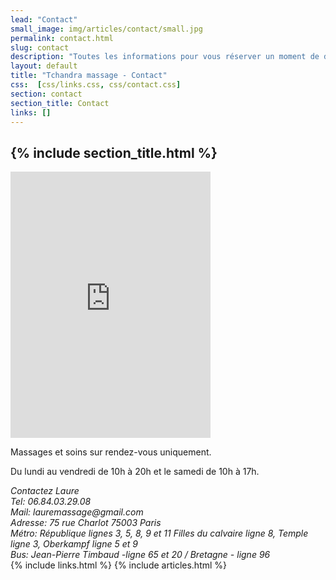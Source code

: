 ```yaml
---
lead: "Contact"
small_image: img/articles/contact/small.jpg
permalink: contact.html
slug: contact
description: "Toutes les informations pour vous réserver un moment de détente inoubliable."
layout: default
title: "Tchandra massage - Contact"
css:  [css/links.css, css/contact.css]
section: contact
section_title: Contact
links: []
---
```

<article class="main clearfix">
    <h1 class="header" >{% include section_title.html %}</h1>
    <iframe src="https://www.google.com/maps/embed?pb=!1m18!1m12!1m3!1d4813.747953202693!2d2.3616212178044425!3d48.86365085311257!2m3!1f0!2f0!3f0!3m2!1i1024!2i768!4f13.1!3m3!1m2!1s0x47e66e0645cb39d3%3A0xcd92568e5648b42f!2s75+Rue+Charlot%2C+75003+Paris!5e0!3m2!1sfr!2sfr!4v1476624071126" width="320" height="426" frameborder="0" style="border:0" allowfullscreen></iframe>
   <div>
        <p>Massages et soins sur rendez-vous uniquement.</p>
        <p>Du lundi au vendredi de 10h à 20h et le samedi de 10h à 17h.</p>
        <address>
            Contactez <span class="colored">Laure</span><br />
            Tel: <span class="colored">06.84.03.29.08</span><br />
            Mail: <span class="colored">lauremassage@gmail.com</span><br />
            Adresse: <span class="colored">75 rue Charlot 75003 Paris</span><br />
            Métro: <span class="colored">République lignes 3, 5, 8, 9 et 11  
            Filles du calvaire ligne 8, 
            Temple ligne 3, 
            Oberkampf ligne 5 et 9</span><br />
            Bus: <span class="colored">Jean-Pierre Timbaud -ligne 65 et 20 / Bretagne - ligne 96</span><br />
        </address>
    </div>
</article>
{% include links.html %}
{% include articles.html %}
